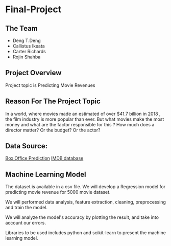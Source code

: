 # Final-Project

## The Team 

- Deng T.Deng
- Callistus Ikeata
- Carter Richards
- Rojin Shahba

## Project Overview

Project topic is Predicting Movie Revenues

## Reason For The Project Topic

In a world, where movies made an estimated of over $41.7 billion in 2018 , the film industry is more popular than ever. But what movies make the most money and what are the factor responsible for this ? How much does a director matter? Or the budget? Or the actor?

## Data Source: 
[Box Office Prediction](https://www.kaggle.com/c/tmdb-box-office-prediction/data?select=sample_submission.csv) [IMDB database](https://www.kaggle.com/carolzhangdc/imdb-5000-movie-dataset)

## Machine Learning Model

The dataset is available in a csv file. We will develop a Regression model for predicting movie revenue for 5000 movie dataset.

We will performed data analysis, feature extraction, cleaning, preprocessing and train the model.

We will analyze the model's accuracy by plotting the result, and take into account our errors.

Libraries to be used includes python and scikit-learn to present the machine learning model.
